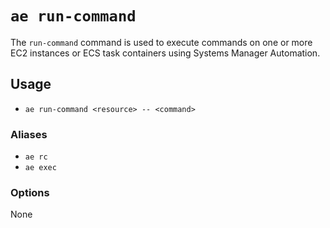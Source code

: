 # `ae run-command`
The `run-command` command is used to execute commands on one or more EC2 instances or ECS task containers using Systems Manager Automation.

## Usage
- `ae run-command <resource> -- <command>`

### Aliases
- `ae rc`
- `ae exec`

### Options
None
